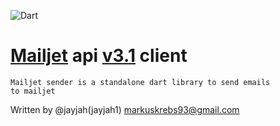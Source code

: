 ![Dart](https://img.shields.io/badge/Dart-2.12.0-green)

# [Mailjet](https://www.mailjet.com) api [v3.1](https://api.mailjet.com/v3.1/send) client
    Mailjet sender is a standalone dart library to send emails
    to mailjet


Written by @jayjah(jayjah1) <markuskrebs93@gmail.com>

